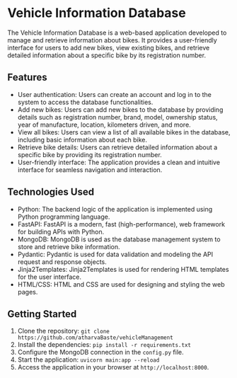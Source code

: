 # Vehicle Information Database

The Vehicle Information Database is a web-based application developed to manage and retrieve information about bikes. It provides a user-friendly interface for users to add new bikes, view existing bikes, and retrieve detailed information about a specific bike by its registration number.

## Features
- User authentication: Users can create an account and log in to the system to access the database functionalities.
- Add new bikes: Users can add new bikes to the database by providing details such as registration number, brand, model, ownership status, year of manufacture, location, kilometers driven, and more.
- View all bikes: Users can view a list of all available bikes in the database, including basic information about each bike.
- Retrieve bike details: Users can retrieve detailed information about a specific bike by providing its registration number.
- User-friendly interface: The application provides a clean and intuitive interface for seamless navigation and interaction.

## Technologies Used
- Python: The backend logic of the application is implemented using Python programming language.
- FastAPI: FastAPI is a modern, fast (high-performance), web framework for building APIs with Python.
- MongoDB: MongoDB is used as the database management system to store and retrieve bike information.
- Pydantic: Pydantic is used for data validation and modeling the API request and response objects.
- Jinja2Templates: Jinja2Templates is used for rendering HTML templates for the user interface.
- HTML/CSS: HTML and CSS are used for designing and styling the web pages.

## Getting Started
1. Clone the repository: `git clone https://github.com/atharvaBaste/vehicleManagement`
2. Install the dependencies: `pip install -r requirements.txt`
3. Configure the MongoDB connection in the `config.py` file.
4. Start the application: `uvicorn main:app --reload`
5. Access the application in your browser at `http://localhost:8000`.



